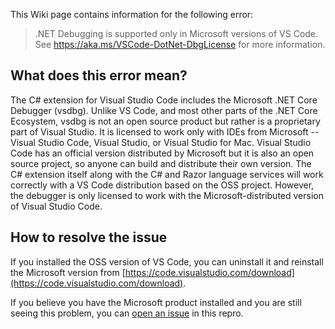This Wiki page contains information for the following error:

> .NET Debugging is supported only in Microsoft versions of VS Code. See https://aka.ms/VSCode-DotNet-DbgLicense for more information.

## What does this error mean?

The C# extension for Visual Studio Code includes the Microsoft .NET Core Debugger (vsdbg). Unlike VS Code, and most other parts of the .NET Core Ecosystem, vsdbg is not an open source product but rather is a proprietary part of Visual Studio. It is licensed to work only with IDEs from Microsoft -- Visual Studio Code, Visual Studio, or Visual Studio for Mac. Visual Studio Code has an official version distributed by Microsoft but it is also an open source project, so anyone can build and distribute their own version. The C# extension itself along with the C# and Razor language services will work correctly with a VS Code distribution based on the OSS project. However, the debugger is only licensed to work with the Microsoft-distributed version of Visual Studio Code.

## How to resolve the issue

If you installed the OSS version of VS Code, you can uninstall it and reinstall the Microsoft version from [https://code.visualstudio.com/download](https://code.visualstudio.com/download).

If you believe you have the Microsoft product installed and you are still seeing this problem, you can [open an issue](https://github.com/omnisharp/omnisharp-vscode/issues) in this repro.
